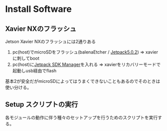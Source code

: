 # Install Software

## Xavier NXのフラッシュ

Jetson Xavier NXのフラッシュには2通りある
1. pc(host)でmicroSDをフラッシュ(balenaEtcher / [Jetpack5.0.2](https://developer.nvidia.com/embedded/jetpack-sdk-502)) ⇒ xavierに刺してboot
2. pc(host)に[Jetpack SDK Manager](https://developer.nvidia.com/sdk-manager)を入れる ⇒ xavierをリカバリーモードで起動しusb経由でflash

基本2が安全だがmicroSDによってはうまくできないこともあるのでそのときは使い分ける。

## Setup スクリプトの実行

各モジュールの動作に伴う種々のセットアップを行うためのスクリプトを実行する。